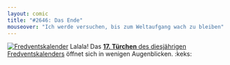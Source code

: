 ```yaml
---
layout: comic
title: "#2646: Das Ende"
mouseover: "Ich werde versuchen, bis zum Weltaufgang wach zu bleiben"
---
```


<a href="http://www.fonflatter.de/der-fetzige-fredventskalender-2012" title="Der fetzige Fredventskalender"><img src="http://www.fonflatter.de/adv12/fredventskalender_banner.png" alt="Fredventskalender" /></a>
Lalala! Das <a href="http://www.fonflatter.de/2012/12/17/das-17-turchen-2/"><strong>17. Türchen</strong> des diesjährigen Fredventskalenders</a> öffnet sich in wenigen Augenblicken.
:keks:
